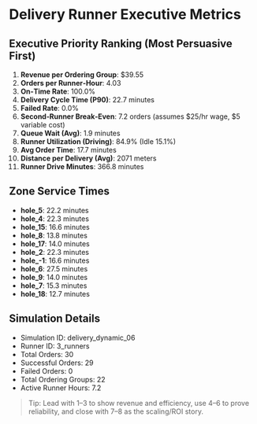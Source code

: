 # Delivery Runner Executive Metrics

## Executive Priority Ranking (Most Persuasive First)
1. **Revenue per Ordering Group**: $39.55
2. **Orders per Runner‑Hour**: 4.03
3. **On‑Time Rate**: 100.0%
4. **Delivery Cycle Time (P90)**: 22.7 minutes
5. **Failed Rate**: 0.0%
6. **Second‑Runner Break‑Even**: 7.2 orders (assumes $25/hr wage, $5 variable cost)
7. **Queue Wait (Avg)**: 1.9 minutes
8. **Runner Utilization (Driving)**: 84.9% (Idle 15.1%)
9. **Avg Order Time**: 17.7 minutes
10. **Distance per Delivery (Avg)**: 2071 meters
11. **Runner Drive Minutes**: 366.8 minutes

## Zone Service Times
- **hole_5**: 22.2 minutes
- **hole_4**: 22.3 minutes
- **hole_15**: 16.6 minutes
- **hole_8**: 13.8 minutes
- **hole_17**: 14.0 minutes
- **hole_2**: 22.3 minutes
- **hole_-1**: 16.6 minutes
- **hole_6**: 27.5 minutes
- **hole_9**: 14.0 minutes
- **hole_7**: 15.3 minutes
- **hole_18**: 12.7 minutes


## Simulation Details
- Simulation ID: delivery_dynamic_06
- Runner ID: 3_runners
- Total Orders: 30
- Successful Orders: 29
- Failed Orders: 0
- Total Ordering Groups: 22
- Active Runner Hours: 7.2

> Tip: Lead with 1–3 to show revenue and efficiency, use 4–6 to prove reliability, and close with 7–8 as the scaling/ROI story.
